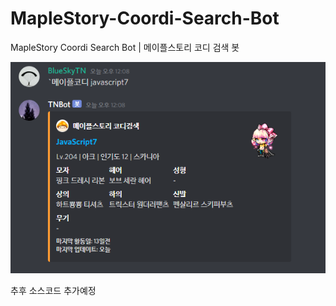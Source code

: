 # MapleStory-Coordi-Search-Bot
MapleStory Coordi Search Bot | 메이플스토리 코디 검색 봇

<img src="https://raw.githubusercontent.com/blueskytn/MapleStory-Coordi-Search-Bot/master/example.png"></img>


추후 소스코드 추가예정
